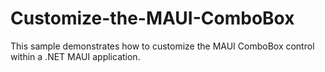 # Customize-the-MAUI-ComboBox
This sample demonstrates how to customize the MAUI ComboBox control within a .NET MAUI application.
